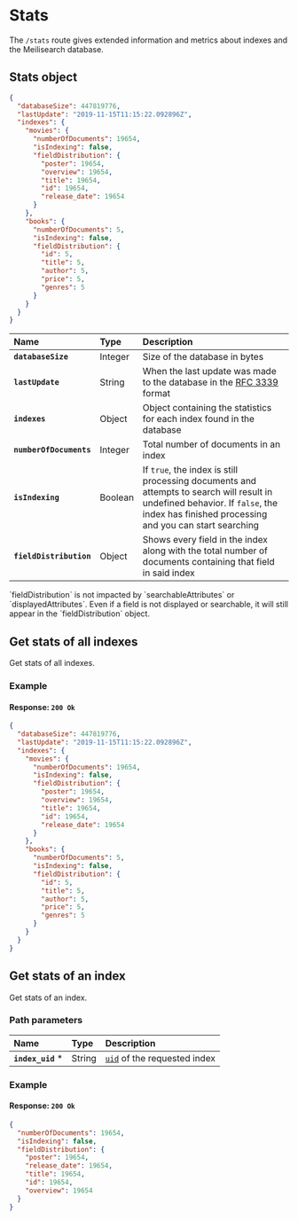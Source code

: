 # Stats

The `/stats` route gives extended information and metrics about indexes and the Meilisearch database.

## Stats object

```json
{
  "databaseSize": 447819776,
  "lastUpdate": "2019-11-15T11:15:22.092896Z",
  "indexes": {
    "movies": {
      "numberOfDocuments": 19654,
      "isIndexing": false,
      "fieldDistribution": {
        "poster": 19654,
        "overview": 19654,
        "title": 19654,
        "id": 19654,
        "release_date": 19654
      }
    },
    "books": {
      "numberOfDocuments": 5,
      "isIndexing": false,
      "fieldDistribution": {
        "id": 5,
        "title": 5,
        "author": 5,
        "price": 5, 
        "genres": 5
      }
    }
  }
}
```

| Name                    | Type    | Description                                                                                                                                                                            |
| :---------------------- | :------ | :------------------------------------------------------------------------------------------------------------------------------------------------------------------------------------- |
| **`databaseSize`**      | Integer | Size of the database in bytes                                                                                                                                                          |
| **`lastUpdate`**        | String  | When the last update was made to the database in the [RFC 3339](https://www.ietf.org/rfc/rfc3339.txt) format                                                                           |
| **`indexes`**           | Object  | Object containing the statistics for each index found in the database                                                                                                                |
| **`numberOfDocuments`** | Integer | Total number of documents in an index                                                                                                                                                  |
| **`isIndexing`**        | Boolean | If `true`, the index is still processing documents and attempts to search will result in undefined behavior. If `false`, the index has finished processing and you can start searching |
| **`fieldDistribution`** | Object  | Shows every field in the index along with the total number of documents containing that field in said index                                        |

<Capsule intent="note">
`fieldDistribution` is not impacted by `searchableAttributes` or `displayedAttributes`. Even if a field is not displayed or searchable, it will still appear in the `fieldDistribution` object.  
</Capsule>

## Get stats of all indexes

<RouteHighlighter method="GET" route="/stats"/>

Get stats of all indexes.

### Example

<CodeSamples id="get_indexes_stats_1" />

#### Response: `200 Ok`

```json
{
  "databaseSize": 447819776,
  "lastUpdate": "2019-11-15T11:15:22.092896Z",
  "indexes": {
    "movies": {
      "numberOfDocuments": 19654,
      "isIndexing": false,
      "fieldDistribution": {
        "poster": 19654,
        "overview": 19654,
        "title": 19654,
        "id": 19654,
        "release_date": 19654
      }
    },
    "books": {
      "numberOfDocuments": 5,
      "isIndexing": false,
      "fieldDistribution": {
        "id": 5,
        "title": 5,
        "author": 5,
        "price": 5, 
        "genres": 5
      }
    }
  }
}
```

## Get stats of an index

<RouteHighlighter method="GET" route="/indexes/{index_uid}/stats"/>

Get stats of an index.

### Path parameters

| Name              | Type   | Description                                                               |
| :---------------- | :----- | :------------------------------------------------------------------------ |
| **`index_uid`** * | String | [`uid`](/learn/core_concepts/indexes.md#index-uid) of the requested index |

### Example

<CodeSamples id="get_index_stats_1" />

#### Response: `200 Ok`

```json
{
  "numberOfDocuments": 19654,
  "isIndexing": false,
  "fieldDistribution": {
    "poster": 19654,
    "release_date": 19654,
    "title": 19654,
    "id": 19654,
    "overview": 19654
  }
}
```
